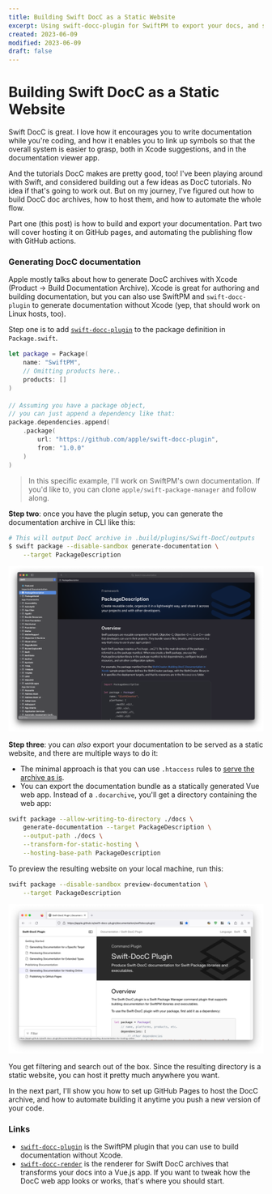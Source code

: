 ```yaml
---
title: Building Swift DocC as a Static Website
excerpt: Using swift-docc-plugin for SwiftPM to export your docs, and swift-docc-render to get a static website with your documentation.
created: 2023-06-09
modified: 2023-06-09
draft: false
---
```


# Building Swift DocC as a Static Website

Swift DocC is great. I love how it encourages you to write documentation while you're coding, and how it enables you to link up symbols so that the overall system is easier to grasp, both in Xcode suggestions, and in the documentation viewer app.

And the tutorials DocC makes are pretty good, too! I've been playing around with Swift, and considered building out a few ideas as DocC tutorials. No idea if that's going to work out. But on my journey, I've figured out how to build DocC doc archives, how to host them, and how to automate the whole flow.

Part one (this post) is how to build and export your documentation. Part two will cover hosting it on GitHub pages, and automating the publishing flow with GitHub actions.

### Generating DocC documentation

Apple mostly talks about how to generate DocC archives with Xcode (Product → Build Documentation Archive). Xcode is great for authoring and building documentation, but you can also use SwiftPM and `swift-docc-plugin` to generate documentation without Xcode (yep, that should work on Linux hosts, too).

Step one is to add [`swift-docc-plugin`](https://github.com/apple/swift-docc-plugin) to the package definition in `Package.swift`.

```swift
let package = Package(
	name: "SwiftPM",
	// Omitting products here..
    products: []
)

// Assuming you have a package object,
// you can just append a dependency like that:
package.dependencies.append(
    .package(
        url: "https://github.com/apple/swift-docc-plugin",
        from: "1.0.0"
    )
)
```

> In this specific example, I'll work on SwiftPM's own documentation. If you'd like to, you can clone `apple/swift-package-manager` and follow along.


**Step two**: once you have the plugin setup, you can generate the documentation archive in CLI like this:

```bash
# This will output DocC archive in .build/plugins/Swift-DocC/outputs
$ swift package --disable-sandbox generate-documentation \
	--target PackageDescription
```

![Xcode documentation viewer with `PackageDescription`](swift-docc-publishing-workflow/docarchive.png)

**Step three**: you can _also_ export your documentation to be served as a static website, and there are multiple ways to do it:
- The minimal approach is that you can use `.htaccess` rules to [serve the archive as is](https://developer.apple.com/documentation/Xcode/distributing-documentation-to-external-developers#Host-a-documentation-archive-using-custom-routing).
- You can export the documentation bundle as a statically generated Vue web app. Instead of a `.docarchive`, you'll get a directory containing the web app:
```bash
swift package --allow-writing-to-directory ./docs \
    generate-documentation --target PackageDescription \
    --output-path ./docs \
    --transform-for-static-hosting \
    --hosting-base-path PackageDescription
```

To preview the resulting website on your local machine, run this:
```bash
swift package --disable-sandbox preview-documentation \
	--target PackageDescription
```

![](swift-docc-publishing-workflow/docc-local-preview.png)

You get filtering and search out of the box. Since the resulting directory is a static website, you can host it pretty much anywhere you want.

In the next part, I'll show you how to set up GitHub Pages to host the DocC archive, and how to automate building it anytime you push a new version of your code.

### Links
- [`swift-docc-plugin`](https://github.com/apple/swift-docc-plugin) is the SwiftPM plugin that you can use to build documentation without Xcode.
- [`swift-docc-render`](https://github.com/apple/swift-docc-render) is the renderer for Swift DocC archives that transforms your docs into a Vue.js app. If you want to tweak how the DocC web app looks or works, that's where you should start.
